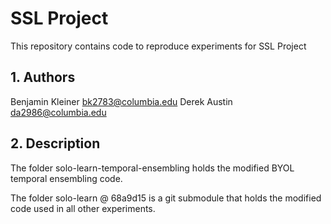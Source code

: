 # SSL Project

This repository contains code to reproduce experiments for SSL Project

## 1. Authors

Benjamin Kleiner <bk2783@columbia.edu>
Derek Austin <da2986@columbia.edu>

## 2. Description

The folder solo-learn-temporal-ensembling holds the modified BYOL temporal ensembling code.

The folder solo-learn @ 68a9d15 is a git submodule that holds the modified code used in all other experiments.
